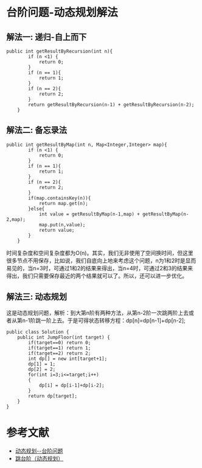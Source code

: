 # 台阶问题-动态规划解法

## 解法一: 递归-自上而下

```
public int getResultByRecursion(int n){
        if (n <1) {
            return 0;
        }
        if (n == 1){
            return 1;
        }
        if (n == 2){
            return 2;
        }
        return getResultByRecursion(n-1) + getResultByRecursion(n-2);
    }
```
## 解法二: 备忘录法

```
public int getResultByMap(int n, Map<Integer,Integer> map){
        if (n <1) {
            return 0;
        }
        if (n == 1){
            return 1;
        }
        if (n == 2){
            return 2;
        }
        if(map.containsKey(n)){
            return map.get(n);
        }else{
            int value = getResultByMap(n-1,map) + getResultByMap(n-2,map);
            map.put(n,value);
            return value;
        }
    }
```

时间复杂度和空间复杂度都为O(n)。其实，我们无非使用了空间换时间，但这里很多节点不用保存，比如说，我们自底向上地来考虑这个问题，n为1和2时是显而易见的，当n=3时，可通过1和2的结果来得出，当n=4时，可通过2和3的结果来得出，我们只需要保存最近的两个结果就可以了。所以，还可以进一步优化。

## 解法三: 动态规划

这是动态规划问题，解析：到大第n阶有两种方法，从第n-2阶一次跳两阶上去或者从第n-1阶跳一阶上去。于是可得状态转移方程：dp[n]=dp[n-1]+dp[n-2];


```
public class Solution {
    public int JumpFloor(int target) {
        if(target==0) return 0;
        if(target==1) return 1;
        if(target==2) return 2;
        int dp[] = new int[target+1];
        dp[1] = 1;
        dp[2] = 2;
        for(int i=3;i<=target;i++)
        {
            dp[i] = dp[i-1]+dp[i-2];
        }
        return dp[target];
    }
}

```

# 参考文献

- [动态规划--台阶问题](https://blog.csdn.net/zhuanzhe117/article/details/72846939)
- [跳台阶（动态规划）](https://blog.csdn.net/weixin_38481963/article/details/88130512)